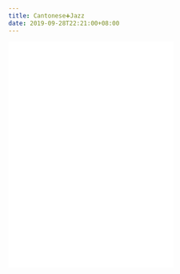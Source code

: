 ```yaml
---
title: Cantonese➕Jazz 
date: 2019-09-28T22:21:00+08:00
---
```


<iframe frameborder="no" border="0" marginwidth="0" marginheight="0" width=330 height=450 src="//music.163.com/outchain/player?type=0&id=986078047&auto=1&height=430"></iframe>